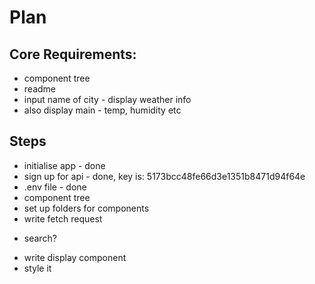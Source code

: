 # Plan

## Core Requirements:

* component tree
* readme
* input name of city - display weather info
* also display main - temp, humidity etc

## Steps

* initialise app - done
* sign up for api - done, key is: 5173bcc48fe66d3e1351b8471d94f64e
* .env file - done
* component tree
* set up folders for components
* write fetch request
- search?
* write display component
* style it 